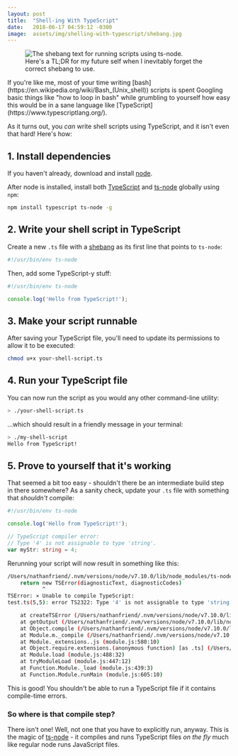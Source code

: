 ```yaml
---
layout: post
title:  "Shell-ing With TypeScript"
date:   2018-06-17 04:59:12 -0300
image:  assets/img/shelling-with-typescript/shebang.jpg
---
```


<figure>
    <img src="{{ 'assets/img/shelling-with-typescript/shebang.jpg' | relative_url }}" alt="The shebang text for running scripts using ts-node." />
    <figcaption>Here's a TL;DR for my future self when I inevitably forget the correct shebang to use.</figcaption>
</figure>If you're like me, most of your time writing [bash](https://en.wikipedia.org/wiki/Bash_(Unix_shell)) scripts is spent Googling basic things like "how to loop in bash" while grumbling to yourself how easy this would be in a sane language like [TypeScript](https://www.typescriptlang.org/).

As it turns out, you _can_ write shell scripts using TypeScript, and it isn't even that hard!  Here's how:

## 1. Install dependencies

If you haven't already, download and install [node](https://nodejs.org/).

After node is installed, install both [TypeScript](https://www.npmjs.com/package/typescript) and [ts-node](https://www.npmjs.com/package/ts-node) globally using `npm`:

```bash
npm install typescript ts-node -g
```

## 2. Write your shell script in TypeScript

Create a new `.ts` file with a [shebang](https://en.wikipedia.org/wiki/Shebang_(Unix)) as its first line that points to `ts-node`:

```ts
#!/usr/bin/env ts-node
```

Then, add some TypeScript-y stuff:

```ts
#!/usr/bin/env ts-node

console.log('Hello from TypeScript!');
```

## 3. Make your script runnable

After saving your TypeScript file, you'll need to update its permissions to allow it to be executed:

```bash
chmod u+x your-shell-script.ts
```

## 4. Run your TypeScript file

You can now run the script as you would any other command-line utility:

```bash
> ./your-shell-script.ts
```

...which should result in a friendly message in your terminal:

```bash
> ./my-shell-script
Hello from TypeScript!
```

## 5. Prove to yourself that it's working

That seemed a bit too easy - shouldn't there be an intermediate build step in there somewhere?  As a sanity check, update your `.ts` file with something that _shouldn't_ compile:

```ts
#!/usr/bin/env ts-node

console.log('Hello from TypeScript!');

// TypeScript compiler error:
// Type '4' is not assignable to type 'string'.
var myStr: string = 4;
```

Rerunning your script will now result in something like this:

```bash
/Users/nathanfriend/.nvm/versions/node/v7.10.0/lib/node_modules/ts-node/src/index.ts:250
    return new TSError(diagnosticText, diagnosticCodes)
           ^
TSError: ⨯ Unable to compile TypeScript:
test.ts(5,5): error TS2322: Type '4' is not assignable to type 'string'.

    at createTSError (/Users/nathanfriend/.nvm/versions/node/v7.10.0/lib/node_modules/ts-node/src/index.ts:250:12)
    at getOutput (/Users/nathanfriend/.nvm/versions/node/v7.10.0/lib/node_modules/ts-node/src/index.ts:358:40)
    at Object.compile (/Users/nathanfriend/.nvm/versions/node/v7.10.0/lib/node_modules/ts-node/src/index.ts:546:11)
    at Module.m._compile (/Users/nathanfriend/.nvm/versions/node/v7.10.0/lib/node_modules/ts-node/src/index.ts:430:43)
    at Module._extensions..js (module.js:580:10)
    at Object.require.extensions.(anonymous function) [as .ts] (/Users/nathanfriend/.nvm/versions/node/v7.10.0/lib/node_modules/ts-node/src/index.ts:433:12)
    at Module.load (module.js:488:32)
    at tryModuleLoad (module.js:447:12)
    at Function.Module._load (module.js:439:3)
    at Function.Module.runMain (module.js:605:10)
```

This is good!  You shouldn't be able to run a TypeScript file if it contains compile-time errors.

### So where is that compile step?

There isn't one!  Well, not one that you have to explicitly run, anyway.  This is the magic of [ts-node](https://www.npmjs.com/package/ts-node) - it compiles and runs TypeScript files _on the fly_ much like regular node runs JavaScript files.